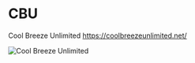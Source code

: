 # CBU
Cool Breeze Unlimited 
https://coolbreezeunlimited.net/

![Cool Breeze Unlimited](https://github.com/yungbeto/CBU/blob/main/public/gifs/cbu02.gif)
